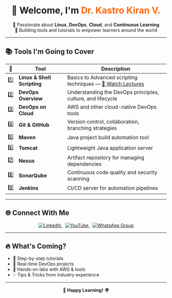 <h1 align="center">👋 Welcome, I'm <span style="color:#ff6600">Dr. Kastro Kiran V.</span></h1>

<p align="center">
  🚀 Passionate about <b>Linux</b>, <b>DevOps</b>, <b>Cloud</b>, and <b>Continuous Learning</b><br>
  🔧 Building tools and tutorials to empower learners around the world
</p>

---

## 📚 Tools I'm Going to Cover

| 🔢 | Tool                     | Description                                                                 |
|----|--------------------------|-----------------------------------------------------------------------------|
| 1️⃣ | **Linux & Shell Scripting** | Basics to Advanced scripting techniques — [🎥 Watch Lectures](https://www.youtube.com/playlist?list=PLs-PsDpuAuTeT2iRQpNs0sl-sXFD10I1C) |
| 2️⃣ | **DevOps Overview**           | Understanding the DevOps principles, culture, and lifecycle               |
| 3️⃣ | **DevOps on Cloud**           | AWS and other cloud-native DevOps tools                                   |
| 4️⃣ | **Git & GitHub**              | Version control, collaboration, branching strategies                      |
| 5️⃣ | **Maven**                     | Java project build automation tool                                        |
| 6️⃣ | **Tomcat**                    | Lightweight Java application server                                       |
| 7️⃣ | **Nexus**                     | Artifact repository for managing dependencies                             |
| 8️⃣ | **SonarQube**                 | Continuous code quality and security scanning                             |
| 9️⃣ | **Jenkins**                   | CI/CD server for automation pipelines                                     |

---

## 🌐 Connect With Me

<p align="center">
  <a href="https://www.linkedin.com/in/kastro-kiran/" target="_blank">
    <img src="https://img.shields.io/badge/LinkedIn-Dr.Kastro%20Kiran%20V.-0077B5?style=for-the-badge&logo=linkedin&logoColor=white" alt="LinkedIn">
  </a>
  &nbsp;
  <a href="https://www.youtube.com/@LearnWithKASTRO" target="_blank">
    <img src="https://img.shields.io/badge/YouTube-LearnWithKASTRO-FF0000?style=for-the-badge&logo=youtube&logoColor=white" alt="YouTube">
  </a>
  &nbsp;
  <a href="https://chat.whatsapp.com/EGw6ZlwUHZc82cA0vXFnwm?mode=ems_copy_c" target="_blank">
    <img src="https://img.shields.io/badge/WhatsApp-Join%20DevOps%20Discussions-25D366?style=for-the-badge&logo=whatsapp&logoColor=white" alt="WhatsApp Group">
  </a>
</p>

---

## 🔥 What's Coming?

- 📝 Step-by-step tutorials  
- 🎯 Real-time DevOps projects  
- 🧪 Hands-on labs with AWS & tools  
- 💡 Tips & Tricks from industry experience  

---

<p align="center">
  🚀 <b>Happy Learning!</b> 🌍  
</p>
